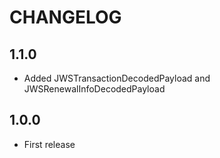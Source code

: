# CHANGELOG

## 1.1.0
- Added JWSTransactionDecodedPayload and JWSRenewalInfoDecodedPayload

## 1.0.0
- First release